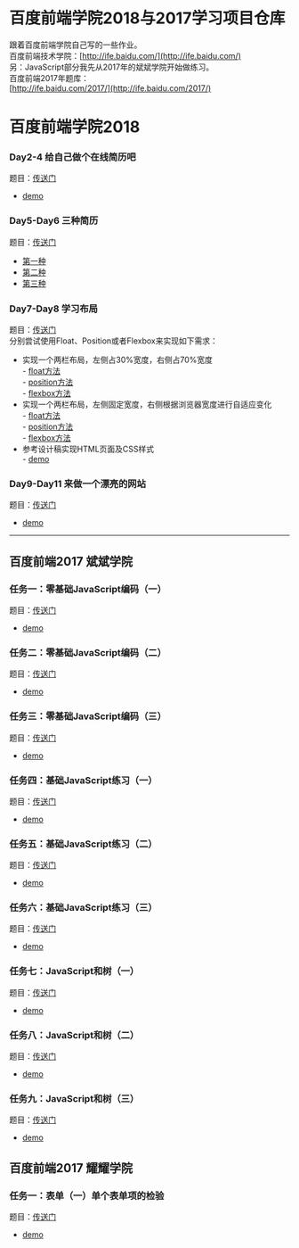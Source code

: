 # 百度前端学院2018与2017学习项目仓库
跟着百度前端学院自己写的一些作业。<br>
百度前端技术学院：[http://ife.baidu.com/](http://ife.baidu.com/) <br>
另：JavaScript部分我先从2017年的斌斌学院开始做练习。<br>
百度前端2017年题库： <br>
[http://ife.baidu.com/2017/](http://ife.baidu.com/2017/)
# 百度前端学院2018
### Day2-4 给自己做个在线简历吧
题目：[传送门](http://ife.baidu.com/course/detail/id/36)
- [demo](https://codepen.io/Moltemort/pen/QVEmwP) <br>
### Day5-Day6 三种简历
题目：[传送门](http://ife.baidu.com/course/detail/id/40)
- [第一种](https://mcbihv.github.io/myBaiduFrontEndCollege-2018/Day5&6-ThreeMethodofResume/method1/Resume.html) <br>
- [第二种](https://mcbihv.github.io/myBaiduFrontEndCollege-2018/Day5&6-ThreeMethodofResume/method2/main.html) <br>
- [第三种](https://mcbihv.github.io/myBaiduFrontEndCollege-2018/Day5&6-ThreeMethodofResume/method3/resume.html) <br>
### Day7-Day8 学习布局
题目：[传送门](http://ife.baidu.com/course/detail/id/42) <br>
分别尝试使用Float、Position或者Flexbox来实现如下需求：<br>
- 实现一个两栏布局，左侧占30%宽度，右侧占70%宽度 <br>
      - [float方法](https://mcbihv.github.io/myBaiduFrontEndCollege-2018/Day7-8%20NumerousLayouts+SpecifiedDesign/task1/task1-float/task1.html) <br>
      - [position方法](https://mcbihv.github.io/myBaiduFrontEndCollege-2018/Day7-8%20NumerousLayouts+SpecifiedDesign/task1/task1-position/task1.html) <br>
      - [flexbox方法](https://mcbihv.github.io/myBaiduFrontEndCollege-2018/Day7-8%20NumerousLayouts+SpecifiedDesign/task1/task1-flex/task1.html) <br>
- 实现一个两栏布局，左侧固定宽度，右侧根据浏览器宽度进行自适应变化 <br>
      - [float方法](https://mcbihv.github.io/myBaiduFrontEndCollege-2018/Day7-8%20NumerousLayouts+SpecifiedDesign/task2/task2-float/task2.html) <br>
      - [position方法](https://mcbihv.github.io/myBaiduFrontEndCollege-2018/Day7-8%20NumerousLayouts+SpecifiedDesign/task2/task2-position/task2.html) <br>
      - [flexbox方法](https://mcbihv.github.io/myBaiduFrontEndCollege-2018/Day7-8%20NumerousLayouts+SpecifiedDesign/task2/task2-flex/task2.html) <br>
- 参考设计稿实现HTML页面及CSS样式 <br>
      - [demo](https://mcbihv.github.io/myBaiduFrontEndCollege-2018/Day7-8%20NumerousLayouts+SpecifiedDesign/SpecifiedDesign/specifiedDesign.html)
### Day9-Day11 来做一个漂亮的网站
题目：[传送门](http://ife.baidu.com/course/detail/id/43)
- [demo](https://mcbihv.github.io/myBaiduFrontEndCollege-2018/Day9-11_helloLayout/helloLayout.html)

---
## 百度前端2017 斌斌学院

### 任务一：零基础JavaScript编码（一）
题目：[传送门](http://ife.baidu.com/2017/course/detail/id/93)
- [demo](https://mcbihv.github.io/myBaiduFrontEndCollege-2018/2017-BBCollege/零基础JavaScirpt练习/task1/task1.html)

### 任务二：零基础JavaScript编码（二）

题目：[传送门](http://ife.baidu.com/2017/course/detail/id/91)
- [demo](https://mcbihv.github.io/myBaiduFrontEndCollege-2018/2017-BBCollege/零基础JavaScirpt练习/task2/task2.html)

### 任务三：零基础JavaScript编码（三）
题目：[传送门](http://ife.baidu.com/2017/course/detail/id/98)
- [demo](https://mcbihv.github.io/myBaiduFrontEndCollege-2018/2017-BBCollege/零基础JavaScirpt练习/task3/task3.html)

### 任务四：基础JavaScript练习（一）
题目：[传送门](http://ife.baidu.com/2017/course/detail/id/103)
- [demo](https://mcbihv.github.io/myBaiduFrontEndCollege-2018/2017-BBCollege/基础JavaScript练习/task1/task1.html)

### 任务五：基础JavaScript练习（二）
题目：[传送门](http://ife.baidu.com/2017/course/detail/id/105)
- [demo](https://mcbihv.github.io/myBaiduFrontEndCollege-2018/2017-BBCollege/基础JavaScript练习/task2/task2.html)

### 任务六：基础JavaScript练习（三）
题目：[传送门](http://ife.baidu.com/2017/course/detail/id/107)
- [demo](https://mcbihv.github.io/myBaiduFrontEndCollege-2018/2017-BBCollege/基础JavaScript练习/task3/task3.html)

### 任务七：JavaScript和树（一）
题目：[传送门](http://ife.baidu.com/2017/course/detail/id/108)
- [demo](https://mcbihv.github.io/myBaiduFrontEndCollege-2018/2017-BBCollege/JavaScript和树/task1/task1.html)

### 任务八：JavaScript和树（二）
题目：[传送门](http://ife.baidu.com/2017/course/detail/id/110)
- [demo](https://mcbihv.github.io/myBaiduFrontEndCollege-2018/2017-BBCollege/JavaScript和树/task2/task2.html)

### 任务九：JavaScript和树（三）
题目：[传送门](http://ife.baidu.com/2017/course/detail/id/111)
- [demo](https://mcbihv.github.io/myBaiduFrontEndCollege-2018/2017-BBCollege/JavaScript和树/task3/task3.html)

## 百度前端2017 耀耀学院

### 任务一：表单（一）单个表单项的检验
题目：[传送门](http://ife.baidu.com/2017/course/detail/id/97)
- [demo](https://mcbihv.github.io/myBaiduFrontEndCollege-2018/2017-YYCollege/表单/task1/task1.html)
